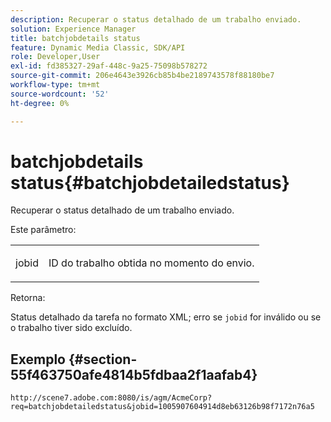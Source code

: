 ```yaml
---
description: Recuperar o status detalhado de um trabalho enviado.
solution: Experience Manager
title: batchjobdetails status
feature: Dynamic Media Classic, SDK/API
role: Developer,User
exl-id: fd385327-29af-448c-9a25-75098b578272
source-git-commit: 206e4643e3926cb85b4be2189743578f88180be7
workflow-type: tm+mt
source-wordcount: '52'
ht-degree: 0%

---
```


# batchjobdetails status{#batchjobdetailedstatus}

Recuperar o status detalhado de um trabalho enviado.

Este parâmetro:

<table id="simpletable_9C379451927C4058834640377C0BD7A0"> 
 <tr class="strow"> 
  <td class="stentry"> <p> <span class="codeph"> jobid  </span> </p> </td> 
  <td class="stentry"> <p>ID do trabalho obtida no momento do envio. </p> </td> 
 </tr> 
</table>

Retorna:

Status detalhado da tarefa no formato XML; erro se `jobid` for inválido ou se o trabalho tiver sido excluído.

## Exemplo {#section-55f463750afe4814b5fdbaa2f1aafab4}

`http://scene7.adobe.com:8080/is/agm/AcmeCorp?req=batchjobdetailedstatus&jobid=1005907604914d8eb63126b98f7172n76a5`
